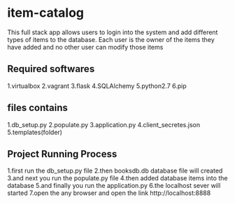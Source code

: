 # item-catalog
This full stack app allows users to login into the system and add different types of items to the database. Each user is the owner of the items they have added and no other user can modify those items

## Required softwares
1.virtualbox
2.vagrant
3.flask
4.SQLAlchemy
5.python2.7
6.pip

## files contains
1.db_setup.py
2.populate.py
3.application.py
4.client_secretes.json
5.templates(folder)

## Project Running Process
1.first run the db_setup.py file 
2.then booksdb.db database file will created
3.and next you run the populate.py file
4.then added database items into the database
5.and finally you run the application.py
6.the localhost sever will started
7.open the any browser and open the link http://localhost:8888
